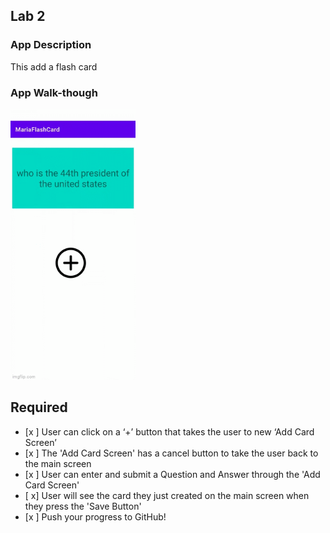 ## Lab 2

### App Description
This add a flash card 

### App Walk-though

<img src="https://github.com/scapatches/FlashCards/blob/master/6vnktj.gif" width=200><br>


## Required
- [x ] User can click on a ‘+’ button that takes the user to new ‘Add Card Screen’
- [x ] The 'Add Card Screen' has a cancel button to take the user back to the main screen
- [x ] User can enter and submit a Question and Answer through the 'Add Card Screen'
- [ x] User will see the card they just created on the main screen when they press the 'Save Button'
- [x ] Push your progress to GitHub!

